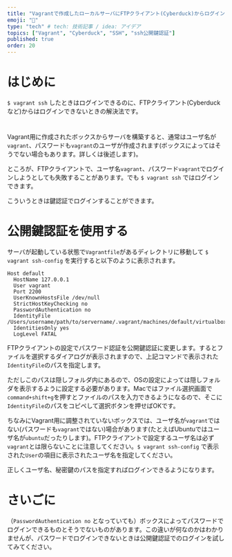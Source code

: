 ```yaml
---
title: "Vagrantで作成したローカルサーバにFTPクライアント(Cyberduck)からログインできないときの解決法"
emoji: "🎃"
type: "tech" # tech: 技術記事 / idea: アイデア
topics: ["Vagrant", "Cyberduck", "SSH", "ssh公開鍵認証"]
published: true
order: 20
---
```


# はじめに
`$ vagrant ssh` したときはログインできるのに、FTPクライアント(Cyberduckなど)からはログインできないときの解決法です。

#
Vagrant用に作成されたボックスからサーバを構築すると、通常はユーザ名が`vagrant`、パスワードも`vagrant`のユーザが作成されます(ボックスによってはそうでない場合もあります。詳しくは後述します)。

ところが、FTPクライアントで、ユーザ名`vagrant`、パスワード`vagrant`でログインしようとしても失敗することがあります。でも `$ vagrant ssh` ではログインできます。

こういうときは鍵認証でログインすることができます。

# 公開鍵認証を使用する
サーバが起動している状態で`Vagrantfile`があるディレクトリに移動して `$ vagrant ssh-config` を実行すると以下のように表示されます。

```
Host default
  HostName 127.0.0.1
  User vagrant
  Port 2200
  UserKnownHostsFile /dev/null
  StrictHostKeyChecking no
  PasswordAuthentication no
  IdentityFile /Users/username/path/to/servername/.vagrant/machines/default/virtualbox/private_key
  IdentitiesOnly yes
  LogLevel FATAL
```

FTPクライアントの設定でパスワード認証を公開鍵認証に変更します。するとファイルを選択するダイアログが表示されますので、上記コマンドで表示された`IdentityFile`のパスを指定します。

ただしこのパスは隠しフォルダ内にあるので、OSの設定によっては隠しフォルダを表示するように設定する必要があります。Macではファイル選択画面で`command+shift+g`を押すとファイルのパスを入力できるようになるので、そこに`IdentityFile`のパスをコピペして選択ボタンを押せばOKです。

ちなみにVagrant用に調整されていないボックスでは、ユーザ名が`vagrant`ではない(パスワードも`vagrant`ではない)場合があります(たとえばUbuntuではユーザ名が`ubuntu`だったりします)。FTPクライアントで設定するユーザ名は必ず`vagrant`とは限らないことに注意してください。`$ vagrant ssh-config` で表示された`User`の項目に表示されたユーザ名を指定してください。

正しくユーザ名、秘密鍵のパスを指定すればログインできるようになります。

# さいごに
（`PasswordAuthentication no` となっていても）ボックスによってパスワードでログインできるものとそうでないものがあります。この違いが何なのかはわかりませんが、パスワードでログインできないときは公開鍵認証でのログインを試してみてください。
